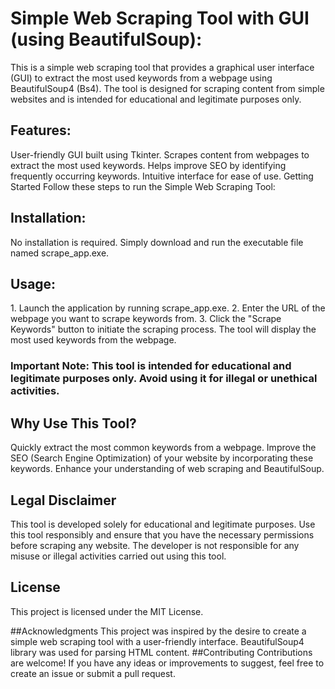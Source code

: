 
<h1>Simple Web Scraping Tool with GUI (using BeautifulSoup):</h1>

This is a simple web scraping tool that provides a graphical user interface (GUI) to extract the most used keywords from a webpage using BeautifulSoup4 (Bs4). The tool is designed for scraping content from simple websites and is intended for educational and legitimate purposes only.

<h2>Features:</h2>
User-friendly GUI built using Tkinter.
Scrapes content from webpages to extract the most used keywords.
Helps improve SEO by identifying frequently occurring keywords.
Intuitive interface for ease of use.
Getting Started
Follow these steps to run the Simple Web Scraping Tool:

<h2>Installation:</h2> No installation is required. Simply download and run the executable file named scrape_app.exe.

<h2>Usage:</h2>
1. Launch the application by running scrape_app.exe.
2. Enter the URL of the webpage you want to scrape keywords from.
3. Click the "Scrape Keywords" button to initiate the scraping process.
The tool will display the most used keywords from the webpage.
<h3>Important Note: This tool is intended for educational and legitimate purposes only. Avoid using it for illegal or unethical activities.</h3>

<h2>Why Use This Tool?</h2>
Quickly extract the most common keywords from a webpage.
Improve the SEO (Search Engine Optimization) of your website by incorporating these keywords.
Enhance your understanding of web scraping and BeautifulSoup.

<h2>Legal Disclaimer</h2>
This tool is developed solely for educational and legitimate purposes. Use this tool responsibly and ensure that you have the necessary permissions before scraping any website. The developer is not responsible for any misuse or illegal activities carried out using this tool.

<h2>License</h2>
This project is licensed under the MIT License.

##Acknowledgments
This project was inspired by the desire to create a simple web scraping tool with a user-friendly interface.
BeautifulSoup4 library was used for parsing HTML content.
##Contributing
Contributions are welcome! If you have any ideas or improvements to suggest, feel free to create an issue or submit a pull request.

